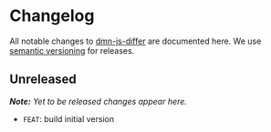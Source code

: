# Changelog

All notable changes to [dmn-js-differ](https://github.com/bpmn-io/dmn-js-differ) are documented here. We use [semantic versioning](http://semver.org/) for releases.

## Unreleased

___Note:__ Yet to be released changes appear here._

* `FEAT`: build initial version